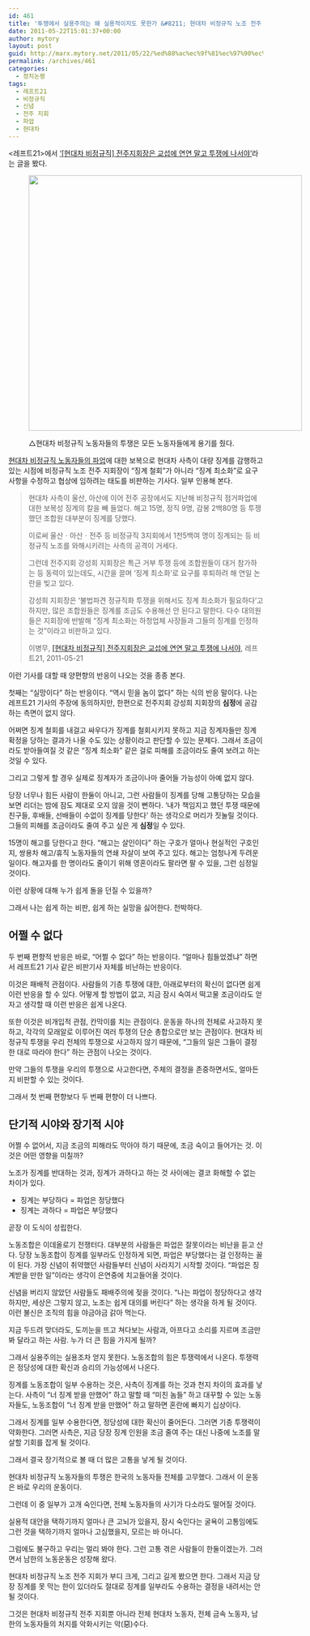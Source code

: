 ```yaml
---
id: 461
title: '투쟁에서 실용주의는 왜 실용적이지도 못한가 &#8211; 현대차 비정규직 노조 전주 지회의 징계 일부 수용 가능성에 대해'
date: 2011-05-22T15:01:37+00:00
author: mytory
layout: post
guid: http://marx.mytory.net/2011/05/22/%ed%88%ac%ec%9f%81%ec%97%90%ec%84%9c-%ec%8b%a4%ec%9a%a9%ec%a3%bc%ec%9d%98%eb%8a%94-%ec%99%9c-%ec%8b%a4%ec%9a%a9%ec%a0%81%ec%9d%b4%ec%a7%80%eb%8f%84-%eb%aa%bb%ed%95%9c%ea%b0%80-%ed%98%84%eb%8c%80/
permalink: /archives/461
categories:
  - 정치논평
tags:
  - 레프트21
  - 비정규직
  - 신념
  - 전주 지회
  - 파업
  - 현대차
---
```

&lt;레프트21&gt;에서 <a href="http://wspaper.org/article/9713" target="_blank" title="[http://wspaper.org/article/9713]로 이동합니다.">&#8216;[현대차 비정규직] 전주지회장은 교섭에 연연 말고 투쟁에 나서야&#8217;</a>라는 글을 봤다.<figure style="width: 540px" class="wp-caption aligncenter">

<img src="http://marx.mytory.net/wp-content/uploads/1/cfile3.uf.171C48494DD9250A06E423.jpg" width="540" height="504" alt="" filename="cfile3.uf.171C48494DD9250A06E423.jpg" filemime="" /><figcaption class="wp-caption-text">△현대차 비정규직 노동자들의 투쟁은 모든 노동자들에게 용기를 줬다.</figcaption></figure> 

<a href="http://wspaper.org/6_issue.php?issue_no=85" target="_blank" title="[http://wspaper.org/6_issue.php?issue_no=85]로 이동합니다.">현대차 비정규직 노동자들의 파업</a>에 대한 보복으로 현대차 사측이 대량 징계를 감행하고 있는 시점에 비정규직 노조 전주 지회장이 &#8220;징계 철회&#8221;가 아니라 &#8220;징계 최소화&#8221;로 요구사항을 수정하고 협상에 임하려는 태도를 비판하는 기사다. 일부 인용해 본다.

> 현대차 사측이 울산, 아산에 이어 전주 공장에서도 지난해 비정규직 점거파업에 대한 보복성 징계의 칼을 빼 들었다. 해고 15명, 정직 9명, 감봉 2백80명 등 투쟁했던 조합원 대부분이 징계를 당했다.
> 
> 이로써 울산ㆍ아산ㆍ전주 등 비정규직 3지회에서 1천5백여 명이 징계되는 등 비정규직 노조를 와해시키려는 사측의 공격이 거세다.
> 
> 그런데 전주지회 강성희 지회장은 특근 거부 투쟁 등에 조합원들이 대거 참가하는 등 동력이 있는데도, 시간을 끌며 ‘징계 최소화’로 요구를 후퇴하려 해 연일 논란을 빚고 있다.
> 
> 강성희 지회장은 ‘불법파견 정규직화 투쟁을 위해서도 징계 최소화가 필요하다’고 하지만, 많은 조합원들은 징계를 조금도 수용해선 안 된다고 말한다. 다수 대의원들은 지회장에 반발해 “징계 최소화는 하청업체 사장들과 그들의 징계를 인정하는 것”이라고 비판하고 있다.&nbsp;
> 
> 이병무, <a href="http://wspaper.org/article/9713" target="_blank" title="[http://wspaper.org/article/9713]로 이동합니다.">[현대차 비정규직] 전주지회장은 교섭에 연연 말고 투쟁에 나서야</a>, 레프트21, 2011-05-21

이런 기사를 대할 때 양편향의 반응이 나오는 것을 종종 본다. 

첫째는 &#8220;실망이다&#8221; 하는 반응이다. &#8220;역시 믿을 놈이 없다&#8221; 하는 식의 반응 말이다. 나는 레프트21 기사의 주장에 동의하지만, 한편으로 전주지회 강성희 지회장의 **심정**에 공감하는 측면이 없지 않다.

어쩌면 징계 철회를 내걸고 싸우다가 징계를 철회시키지 못하고 지금 징계자들만 징계 확정을 당하는 결과가 나올 수도 있는 상황이라고 판단할 수 있는 문제다. 그래서 조금이라도 받아들여질 것 같은 &#8220;징계 최소화&#8221; 같은 걸로 피해를 조금이라도 줄여 보려고 하는 것일 수 있다.

그리고 그렇게 할 경우 실제로 징계자가 조금이나마 줄어들 가능성이 아예 없지 않다.

당장 너무나 힘든 사람이 한둘이 아니고, 그런 사람들이 징계를 당해 고통당하는 모습을 보면 리더는 밤에 잠도 제대로 오지 않을 것이 뻔하다. &#8216;내가 책임지고 했던 투쟁 때문에 친구들, 후배들, 선배들이 수없이 징계를 당한다&#8217; 하는 생각으로 머리가 짓눌릴 것이다. 그들의 피해를 조금이라도 줄여 주고 싶은 게 **심정**일 수 있다.

15명이 해고를 당한다고 한다. &#8220;해고는 살인이다&#8221; 하는 구호가 얼마나 현실적인 구호인지, 쌍용차 해고/휴직 노동자들의 연쇄 자살이 보여 주고 있다. 해고는 엄청나게 두려운 일이다. 해고자를 한 명이라도 줄이기 위해 영혼이라도 팔라면 팔 수 있을, 그런 심정일 것이다.

이런 상황에 대해 누가 쉽게 돌을 던질 수 있을까?

그래서 나는 쉽게 하는 비판, 쉽게 하는 실망을 싫어한다. 천박하다.

## 어쩔 수 없다

두 번째 편향적 반응은 바로, &#8220;어쩔 수 없다&#8221; 하는 반응이다. &#8220;얼마나 힘들었겠냐&#8221; 하면서 레프트21 기사 같은 비판기사 자체를 비난하는 반응이다.

이것은 패배적 관점이다. 사람들의 기층 투쟁에 대한, 아래로부터의 확신이 없다면 쉽게 이런 반응을 할 수 있다. 어떻게 할 방법이 없고, 지금 잠시 숙여서 떡고물 조금이라도 얻자고 생각할 때 이런 반응은 쉽게 나온다.

또한 이것은 비개입적 관점, 칸막이를 치는 관점이다. 운동을 하나의 전체로 사고하지 못하고, 각각의 모래알로 이루어진 여러 투쟁의 단순 총합으로만 보는 관점이다. 현대차 비정규직 투쟁을 우리 전체의 투쟁으로 사고하지 않기 때문에, &#8220;그들의 일은 그들이 결정한 대로 따라야 한다&#8221; 하는 관점이 나오는 것이다.&nbsp;

만약 그들의 투쟁을 우리의 투쟁으로 사고한다면, 주체의 결정을 존중하면서도, 얼마든지 비판할 수 있는 것이다.

그래서 첫 번째 편향보다 두 번째 편향이 더 나쁘다.

## 단기적 시야와 장기적 시야

어쩔 수 없어서, 지금 조금의 피해라도 막아야 하기 때문에, 조금 숙이고 들어가는 것. 이것은 어떤 영향을 미칠까? 

노조가 징계를 반대하는 것과, 징계가 과하다고 하는 것 사이에는 결코 화해할 수 없는 차이가 있다.

<ul style="list-style-type: disc; ">
  <li>
    징계는 부당하다 = 파업은 정당했다
  </li>
  <li>
    징계는 과하다 = 파업은 부당했다
  </li>
</ul>

곧장 이 도식이 성립한다.

노동조합은 이데올로기 전쟁터다. 대부분의 사람들은 파업은 잘못이라는 비난을 듣고 산다. 당장 노동조합이 징계를 일부라도 인정하게 되면, 파업은 부당했다는 걸 인정하는 꼴이 된다. 가장 신념이 취약했던 사람들부터 신념이 사라지기 시작할 것이다. &#8220;파업은 징계받을 만한 일&#8221;이라는 생각이 은연중에 치고들어올 것이다.

신념을 버리지 않았던 사람들도 패배주의에 젖을 것이다. &#8220;나는 파업이 정당하다고 생각하지만, 세상은 그렇지 않고, 노조는 쉽게 대의를 버린다&#8221; 하는 생각을 하게 될 것이다. 이런 불신은 조직의 힘을 야금야금 갉아 먹는다.

지금 두드려 맞더라도, 도끼눈을 뜨고 쳐다보는 사람과, 아프다고 소리를 지르며 조금만 봐 달라고 하는 사람. 누가 더 큰 힘을 가지게 될까?

그래서 실용주의는 실용조차 얻지 못한다. 노동조합의 힘은 투쟁력에서 나온다. 투쟁력은 정당성에 대한 확신과 승리의 가능성에서 나온다.

징계를 노동조합이 일부 수용하는 것은, 사측이 징계를 하는 것과 천지 차이의 효과를 낳는다. 사측이 &#8220;너 징계 받을 만했어&#8221; 하고 말할 때 &#8220;미친 놈들&#8221; 하고 대꾸할 수 있는 노동자들도, 노동조합이 &#8220;너 징계 받을 만했어&#8221; 하고 말하면 혼란에 빠지기 십상이다. 

그래서 징계를 일부 수용한다면, 정당성에 대한 확신이 줄어든다. 그러면 기층 투쟁력이 약화한다. 그러면 사측은, 지금 당장 징계 인원을 조금 줄여 주는 대신 나중에 노조를 말살할 기회를 잡게 될 것이다.

그래서 결국 장기적으로 볼 때 더 많은 고통을 낳게 될 것이다.

현대차 비정규직 노동자들의 투쟁은 한국의 노동자들 전체를 고무했다. 그래서 이 운동은 바로 우리의 운동이다.

그런데 이 중 일부가 고개 숙인다면, 전체 노동자들의 사기가 다소라도 떨어질 것이다.&nbsp;

실용적 대안을 택하기까지 얼마나 큰 고뇌가 있을지, 잠시 숙인다는 굴욕이 고통임에도 그런 것을 택하기까지 얼마나 고심했을지, 모르는 바 아니다.

그럼에도 불구하고 우리는 멀리 봐야 한다. 그런 고통 겪은 사람들이 한둘이겠는가. 그러면서 남한의 노동운동은 성장해 왔다.

현대차 비정규직 노조 전주 지회가 부디 크게, 그리고 길게 봤으면 한다. 그래서 지금 당장 징계를 못 막는 한이 있더라도 절대로 징계를 일부라도 수용하는 결정을 내려서는 안 될 것이다.

그것은 현대차 비정규직 전주 지회뿐 아니라 전체 현대차 노동자, 전체 금속 노동자, 남한의 노동자들의 처지를 악화시키는 악(惡)수다.